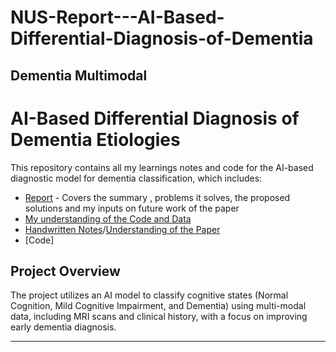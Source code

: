 # NUS-Report---AI-Based-Differential-Diagnosis-of-Dementia
Dementia Multimodal
---

# AI-Based Differential Diagnosis of Dementia Etiologies

This repository contains all my learnings notes and code for the AI-based diagnostic model for dementia classification, which includes:
- [Report](https://github.com/parthshr370/NUS/blob/main/NUS_Final.pdf) - Covers the summary , problems it solves, the proposed solutions and my inputs on future work of the paper
- [My understanding of the Code and Data](https://github.com/parthshr370/NUS/blob/main/Understanding%20the%20Codebase%20and%20Data.pdf)
- [Handwritten Notes](https://github.com/parthshr370/NUS/blob/main/Dimentia%20multimodal%20notes%20(1).pdf)/[Understanding of the Paper](https://github.com/parthshr370/NUS/blob/main/Notes-NUS.pdf)
- [Code]

## Project Overview

The project utilizes an AI model to classify cognitive states (Normal Cognition, Mild Cognitive Impairment, and Dementia) using multi-modal data, including MRI scans and clinical history, with a focus on improving early dementia diagnosis.

---
